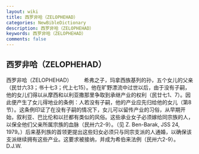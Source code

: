 ```yaml
---
layout: wiki
title: 西罗非哈（ZELOPHEHAD）
categories: NewBibleDictionary
description: 西罗非哈（ZELOPHEHAD）
keywords: 西罗非哈（ZELOPHEHAD）
comments: false
---
```


## 西罗非哈（ZELOPHEHAD）



西罗非哈（ZELOPHEHAD）
　　希弗之子，玛拿西族基列的孙，五个女儿的父亲（民廿六33；书十七3；代上七15）。他在旷野漂流中过世以后，由于没有子嗣，他的女儿们得以从摩西和以利亚撒那里争取到承继产业的权利（民廿七1、7）。因此便产生了女儿得地业的条例：人若没有子嗣，他的产业应先归给他的女儿（第8节）。这条例印证了在没有子嗣的情况下，女儿可以留传产业的习俗，从早期开始，叙利亚、巴比伦和以拦都有类似的风俗。这些承业女子必须嫁给同宗族的人，以保全他们父亲所属宗族的血脉（民卅六2-9）。（见 Z. Ben-Barak, JSS 24, 1979。）后来基列族的首领更提出这些妇女必须只与同宗支派的人通婚，以确保该支派继续拥有这些产业。这要求被接纳，并成为希伯来法例（民卅六2-9）。
D.J.W.




